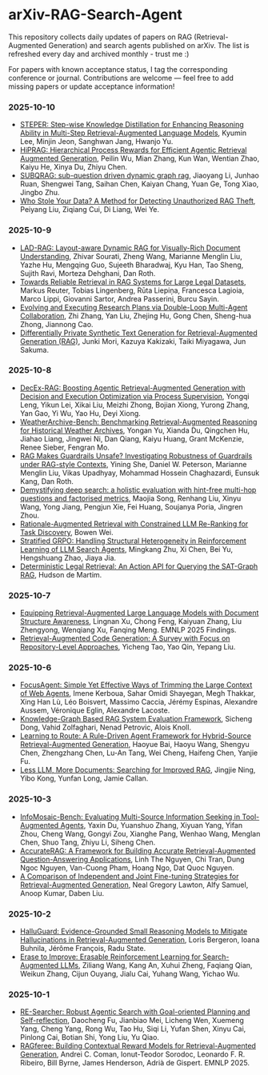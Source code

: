 # arXiv-RAG-Search-Agent
This repository collects daily updates of papers on RAG (Retrieval-Augmented Generation) and search agents published on arXiv. The list is refreshed every day and archived monthly - trust me :)

For papers with known acceptance status, I tag the corresponding conference or journal. Contributions are welcome — feel free to add missing papers or update acceptance information!

### 2025-10-10
- [STEPER: Step-wise Knowledge Distillation for Enhancing Reasoning Ability in Multi-Step Retrieval-Augmented Language Models](https://arxiv.org/abs/2510.07923), Kyumin Lee, Minjin Jeon, Sanghwan Jang, Hwanjo Yu.
- [HiPRAG: Hierarchical Process Rewards for Efficient Agentic Retrieval Augmented Generation](https://arxiv.org/abs/2510.07794), Peilin Wu, Mian Zhang, Kun Wan, Wentian Zhao, Kaiyu He, Xinya Du, Zhiyu Chen.
- [SUBQRAG: sub-question driven dynamic graph rag](https://arxiv.org/abs/2510.07718), Jiaoyang Li, Junhao Ruan, Shengwei Tang, Saihan Chen, Kaiyan Chang, Yuan Ge, Tong Xiao, Jingbo Zhu.
- [Who Stole Your Data? A Method for Detecting Unauthorized RAG Theft](https://arxiv.org/abs/2510.07728), Peiyang Liu, Ziqiang Cui, Di Liang, Wei Ye.

### 2025-10-9
- [LAD-RAG: Layout-aware Dynamic RAG for Visually-Rich Document Understanding](https://arxiv.org/abs/2510.07233), Zhivar Sourati, Zheng Wang, Marianne Menglin Liu, Yazhe Hu, Mengqing Guo, Sujeeth Bharadwaj, Kyu Han, Tao Sheng, Sujith Ravi, Morteza Dehghani, Dan Roth.
- [Towards Reliable Retrieval in RAG Systems for Large Legal Datasets](https://arxiv.org/abs/2510.06999), Markus Reuter, Tobias Lingenberg, Rūta Liepiņa, Francesca Lagioia, Marco Lippi, Giovanni Sartor, Andrea Passerini, Burcu Sayin.
- [Evolving and Executing Research Plans via Double-Loop Multi-Agent Collaboration](https://arxiv.org/abs/2510.06761), Zhi Zhang, Yan Liu, Zhejing Hu, Gong Chen, Sheng-hua Zhong, Jiannong Cao.
- [Differentially Private Synthetic Text Generation for Retrieval-Augmented Generation (RAG)](https://arxiv.org/abs/2510.06719), Junki Mori, Kazuya Kakizaki, Taiki Miyagawa, Jun Sakuma.

### 2025-10-8
- [DecEx-RAG: Boosting Agentic Retrieval-Augmented Generation with Decision and Execution Optimization via Process Supervision](https://arxiv.org/abs/2510.05691), Yongqi Leng, Yikun Lei, Xikai Liu, Meizhi Zhong, Bojian Xiong, Yurong Zhang, Yan Gao, Yi Wu, Yao Hu, Deyi Xiong.
- [WeatherArchive-Bench: Benchmarking Retrieval-Augmented Reasoning for Historical Weather Archives](https://arxiv.org/abs/2510.05336), Yongan Yu, Xianda Du, Qingchen Hu, Jiahao Liang, Jingwei Ni, Dan Qiang, Kaiyu Huang, Grant McKenzie, Renee Sieber, Fengran Mo.
- [RAG Makes Guardrails Unsafe? Investigating Robustness of Guardrails under RAG-style Contexts](https://arxiv.org/abs/2510.05310), Yining She, Daniel W. Peterson, Marianne Menglin Liu, Vikas Upadhyay, Mohammad Hossein Chaghazardi, Eunsuk Kang, Dan Roth.
- [Demystifying deep search: a holistic evaluation with hint-free multi-hop questions and factorised metrics](https://arxiv.org/abs/2510.05137), Maojia Song, Renhang Liu, Xinyu Wang, Yong Jiang, Pengjun Xie, Fei Huang, Soujanya Poria, Jingren Zhou.
- [Rationale-Augmented Retrieval with Constrained LLM Re-Ranking for Task Discovery](https://arxiv.org/abs/2510.05131), Bowen Wei.
- [Stratified GRPO: Handling Structural Heterogeneity in Reinforcement Learning of LLM Search Agents](https://arxiv.org/abs/2510.06214), Mingkang Zhu, Xi Chen, Bei Yu, Hengshuang Zhao, Jiaya Jia.
- [Deterministic Legal Retrieval: An Action API for Querying the SAT-Graph RAG](https://arxiv.org/abs/2510.06002), Hudson de Martim.

### 2025-10-7
- [Equipping Retrieval-Augmented Large Language Models with Document Structure Awareness](https://arxiv.org/abs/2510.04293), Lingnan Xu, Chong Feng, Kaiyuan Zhang, Liu Zhengyong, Wenqiang Xu, Fanqing Meng. EMNLP 2025 Findings.
- [Retrieval-Augmented Code Generation: A Survey with Focus on Repository-Level Approaches](https://arxiv.org/abs/2510.04905), Yicheng Tao, Yao Qin, Yepang Liu.

### 2025-10-6
- [FocusAgent: Simple Yet Effective Ways of Trimming the Large Context of Web Agents](https://arxiv.org/abs/2510.03204), Imene Kerboua, Sahar Omidi Shayegan, Megh Thakkar, Xing Han Lù, Léo Boisvert, Massimo Caccia, Jérémy Espinas, Alexandre Aussem, Véronique Eglin, Alexandre Lacoste.
- [Knowledge-Graph Based RAG System Evaluation Framework](https://arxiv.org/abs/2510.02549), Sicheng Dong, Vahid Zolfaghari, Nenad Petrovic, Alois Knoll.
- [Learning to Route: A Rule-Driven Agent Framework for Hybrid-Source Retrieval-Augmented Generation](https://arxiv.org/abs/2510.02388), Haoyue Bai, Haoyu Wang, Shengyu Chen, Zhengzhang Chen, Lu-An Tang, Wei Cheng, Haifeng Chen, Yanjie Fu.
- [Less LLM, More Documents: Searching for Improved RAG](https://arxiv.org/abs/2510.02657), Jingjie Ning, Yibo Kong, Yunfan Long, Jamie Callan.

### 2025-10-3
- [InfoMosaic-Bench: Evaluating Multi-Source Information Seeking in Tool-Augmented Agents](https://arxiv.org/abs/2510.02271), Yaxin Du, Yuanshuo Zhang, Xiyuan Yang, Yifan Zhou, Cheng Wang, Gongyi Zou, Xianghe Pang, Wenhao Wang, Menglan Chen, Shuo Tang, Zhiyu Li, Siheng Chen.
- [AccurateRAG: A Framework for Building Accurate Retrieval-Augmented Question-Answering Applications](https://arxiv.org/abs/2510.02243), Linh The Nguyen, Chi Tran, Dung Ngoc Nguyen, Van-Cuong Pham, Hoang Ngo, Dat Quoc Nguyen.
- [A Comparison of Independent and Joint Fine-tuning Strategies for Retrieval-Augmented Generation](https://arxiv.org/abs/2510.01600), Neal Gregory Lawton, Alfy Samuel, Anoop Kumar, Daben Liu.

### 2025-10-2
- [HalluGuard: Evidence-Grounded Small Reasoning Models to Mitigate Hallucinations in Retrieval-Augmented Generation](https://arxiv.org/abs/2510.00880), Loris Bergeron, Ioana Buhnila, Jérôme François, Radu State.
- [Erase to Improve: Erasable Reinforcement Learning for Search-Augmented LLMs](https://arxiv.org/abs/2510.00861), Ziliang Wang, Kang An, Xuhui Zheng, Faqiang Qian, Weikun Zhang, Cijun Ouyang, Jialu Cai, Yuhang Wang, Yichao Wu.

### 2025-10-1
- [RE-Searcher: Robust Agentic Search with Goal-oriented Planning and Self-reflection](https://arxiv.org/abs/2509.26048), Daocheng Fu, Jianbiao Mei, Licheng Wen, Xuemeng Yang, Cheng Yang, Rong Wu, Tao Hu, Siqi Li, Yufan Shen, Xinyu Cai, Pinlong Cai, Botian Shi, Yong Liu, Yu Qiao.
- [RAGferee: Building Contextual Reward Models for Retrieval-Augmented Generation](https://arxiv.org/abs/2509.26011), Andrei C. Coman, Ionut-Teodor Sorodoc, Leonardo F. R. Ribeiro, Bill Byrne, James Henderson, Adrià de Gispert. EMNLP 2025.

